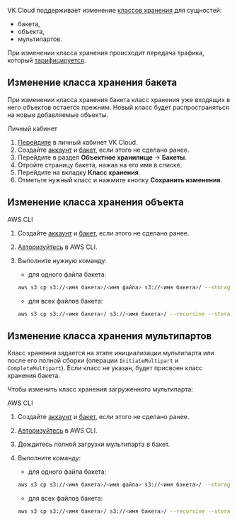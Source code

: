 VK Cloud поддерживает изменение [классов хранения](../../concepts/intro#klassy_hraneniya_baketa) для сущностей:

- бакета,
- объекта,
- мультипартов.

<err>

При изменении класса хранения происходит передача трафика, который [тарифицируется](../../tariffication/).

</err>

## Изменение класса хранения бакета

<warn>

При изменении класса хранения бакета класс хранения уже входящих в него объектов остается прежним. Новый класс будет распространяться на новые добавляемые объекты.

</warn>

<tabs>
<tablist>
<tab>Личный кабинет</tab>
</tablist>
<tabpanel>

1. [Перейдите](https://msk.cloud.vk.com/app/) в личный кабинет VK Cloud.
1. Создайте [аккаунт](/ru/base/s3/access-management/s3-account) и [бакет](/ru/base/s3/buckets/create-bucket), если этого не сделано ранее.
1. Перейдите в раздел **Объектное хранилище** → **Бакеты**.
1. Отройте страницу бакета, нажав на его имя в списке.
1. Перейдите на вкладку **Класс хранения**.
1. Отметьте нужный класс и нажмите кнопку **Сохранить изменения**.

</tabpanel>
</tabs>

## Изменение класса хранения объекта

<tabs>
<tablist>
<tab>AWS CLI</tab>
</tablist>
<tabpanel>

1. Создайте [аккаунт](/ru/base/s3/access-management/s3-account) и [бакет](/ru/base/s3/buckets/create-bucket), если этого не сделано ранее.
1. [Авторизуйтесь](/ru/base/s3/tools/s3-cli) в AWS CLI.
1. Выполните нужную команду:

   - для одного файла бакета:

   ```bash
   aws s3 cp s3://<имя бакета>/<имя файла> s3://<имя бакета>/ --storage-class <класс хранения> --endpoint-url <эндпоинт объектного хранилища VK Cloud>
   ```

   - для всех файлов бакета:

   ```bash
   aws s3 cp s3://<имя бакета>/ s3://<имя бакета>/ --recursive --storage-class <класс хранения> --endpoint-url <эндпоинт объектного хранилища VK Cloud>
   ```

</tabpanel>
</tabs>

## Изменение класса хранения мультипартов

Класс хранения задается на этапе инициализации мультипарта или после его полной сборки (операции `InitiateMultipart` и `CompleteMultipart`). Если класс не указан, будет присвоен класс хранения бакета.

Чтобы изменить класс хранения загруженного мультипарта:

<tabs>
<tablist>
<tab>AWS CLI</tab>
</tablist>
<tabpanel>

1. Создайте [аккаунт](/ru/base/s3/access-management/s3-account) и [бакет](/ru/base/s3/buckets/create-bucket), если этого не сделано ранее.
1. [Авторизуйтесь](/ru/base/s3/tools/s3-cli) в AWS CLI.
1. Дождитесь полной загрузки мультипарта в бакет.
1. Выполните команду:

   - для одного файла бакета:

   ```bash
   aws s3 cp s3://<имя бакета>/<имя файла> s3://<имя бакета>/ --storage-class <класс хранения> --endpoint-url <эндпоинт объектного хранилища VK Cloud>
   ```

   - для всех файлов бакета:

   ```bash
   aws s3 cp s3://<имя бакета>/ s3://<имя бакета>/ --recursive --storage-class <класс хранения> --endpoint-url <эндпоинт объектного хранилища VK Cloud>
   ```

</tabpanel>
</tabs>
